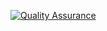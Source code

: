 [![Quality Assurance](https://github.com/mastercad/trainingsmanager-vuejs/actions/workflows/quality_assurance.yaml/badge.svg)](https://github.com/mastercad/trainingsmanager-vuejs/actions/workflows/quality_assurance.yaml)

